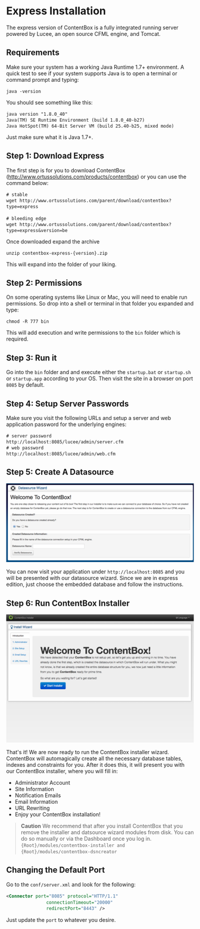 # Express Installation

The express version of ContentBox is a fully integrated running server powered by Lucee, an open source CFML engine, and Tomcat.  

## Requirements
Make sure your system has a working Java Runtime 1.7+ environment.  A quick test to see if your system supports Java is to open a terminal or command prompt and typing:

```
java -version
```

You should see something like this:

```
java version "1.8.0_40"
Java(TM) SE Runtime Environment (build 1.8.0_40-b27)
Java HotSpot(TM) 64-Bit Server VM (build 25.40-b25, mixed mode)
```

Just make sure what it is Java 1.7+.


## Step 1: Download Express
The first step is for you to download ContentBox (http://www.ortussolutions.com/products/contentbox) or you can use the command below:

```
# stable
wget http://www.ortussolutions.com/parent/download/contentbox?type=express

# bleeding edge
wget http://www.ortussolutions.com/parent/download/contentbox?type=express&version=be
```

Once downloaded expand the archive

```
unzip contentbox-express-{version}.zip
```

This will expand into the folder of your liking.

## Step 2: Permissions

On some operating systems like Linux or Mac, you will need to enable run permissions. So drop into a shell or terminal in that folder you expanded and type:

```
chmod -R 777 bin
```

This will add execution and write permissions to the `bin` folder which is required.


## Step 3: Run it

Go into the `bin` folder and and execute either the `startup.bat` or `startup.sh` or `startup.app` according to your OS.  Then visit the site in a browser on port `8085` by default.

## Step 4: Setup Server Passwords
Make sure you visit the following URLs and setup a server and web application password for the underlying engines:

```
# server password
http://localhost:8085/lucee/admin/server.cfm
# web password
http://localhost:8085/lucee/admin/web.cfm
```

## Step 5: Create A Datasource


![](../images/datasource_wizard.png)

You can now visit your application under `http://localhost:8085` and you will be presented with our datasource wizard.  Since we are in express edition, just choose the embedded database and follow the instructions.


## Step 6: Run ContentBox Installer

![](../images/installer_wizard.png)

That's it! We are now ready to run the ContentBox installer wizard.  ContentBox will automagically create all the necessary database tables, indexes and constraints for you.  After it does this, it will present you with our ContentBox installer, where you will fill in:

* Administrator Account
* Site Information
* Notification Emails
* Email Information
* URL Rewriting
* Enjoy your ContentBox installation!

 

> **Caution** We recommend that after you install ContentBox that you remove the installer and datsource wizard modules from disk.  You can do so manually or via the Dashboard once you log in. `{Root}/modules/contentbox-installer and {Root}/modules/contentbox-dsncreator`



## Changing the Default Port

Go to the `conf/server.xml` and look for the following:

```xml
<Connector port="8085" protocol="HTTP/1.1"
               connectionTimeout="20000"
               redirectPort="8443" />
```               

Just update the `port` to whatever you desire.

